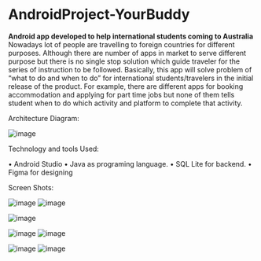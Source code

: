 # AndroidProject-YourBuddy

**Android app developed to help international students coming to Australia**
Nowadays lot of people are travelling to foreign countries for different purposes. Although there are number of apps in market to serve different purpose but there is no single stop solution which guide traveler for the series of instruction to be followed. Basically, this app will solve problem of “what to do and when to do” for international students/travelers in the initial release of the product. For example, there are different apps for booking accommodation and applying for part time jobs but none of them tells student when to do which activity and platform to complete that activity.


Architecture Diagram:

![image](https://user-images.githubusercontent.com/39045558/133394644-d5868f82-8857-4a2f-b0a9-d0e68d42980c.png)

Technology and tools Used:

• Android Studio
• Java as programing language.
• SQL Lite for backend.
• Figma for designing


Screen Shots:


![image](https://user-images.githubusercontent.com/39045558/133394743-4a4ba203-bffc-42d9-9fbc-d849c934a031.png)
![image](https://user-images.githubusercontent.com/39045558/133394758-75c512a2-5340-4a52-ac04-87aa06f06922.png)

![image](https://user-images.githubusercontent.com/39045558/133394776-c3922256-c36d-439c-8002-54cd40d86fe7.png)

![image](https://user-images.githubusercontent.com/39045558/133394808-49f01b6b-f1ea-458a-ac7c-032069d87366.png)
![image](https://user-images.githubusercontent.com/39045558/133394817-bf788176-850e-4a4a-b21a-844bd3d7ff20.png)

![image](https://user-images.githubusercontent.com/39045558/133394832-4deeadb0-1382-4f46-b5fe-a35837a4450c.png)
![image](https://user-images.githubusercontent.com/39045558/133394850-28f19ef4-ceed-4707-9e56-f1cf0a427c67.png)


